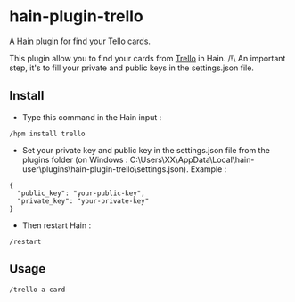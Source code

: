 # hain-plugin-trello

A [Hain](https://github.com/appetizermonster/hain) plugin for find your Tello cards.

This plugin allow you to find your cards from [Trello](http://trello.com) in Hain. 
/!\ An important step, it's to fill your private and public keys in the settings.json file.

## Install

-  Type this command in the Hain input :
```
/hpm install trello
```

- Set your private key and public key in the settings.json file from the plugins folder (on Windows : C:\Users\XX\AppData\Local\hain-user\plugins\hain-plugin-trello\settings.json).
Example :
```
{
  "public_key": "your-public-key",
  "private_key": "your-private-key"
}
```
- Then restart Hain :
```
/restart
```

## Usage

```
/trello a card
```